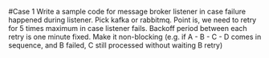 #Case 1
Write a sample code for message broker listener in case failure happened during listener. Pick kafka or
rabbitmq. Point is, we need to retry for 5 times maximum in case listener fails. Backoff period between
each retry is one minute fixed. Make it non-blocking (e.g. if A - B - C - D comes in sequence, and B failed,
C still processed without waiting B retry)